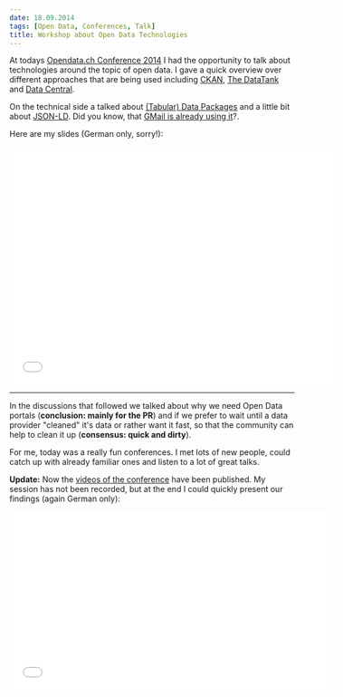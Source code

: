 ```yaml
---
date: 18.09.2014
tags: [Open Data, Conferences, Talk]
title: Workshop about Open Data Technologies
---
```


At todays [Opendata.ch Conference 2014](http://opendata.ch/2014) I had the opportunity to talk about technologies around the topic of open data.
I gave a quick overview over different approaches that are being used including [CKAN](http://ckan.org/), [The DataTank](http://thedatatank.com) and [Data Central](http://centraldedados.pt/).

On the technical side a talked about [(Tabular) Data Packages](http://data.okfn.org/standards) and a little bit about [JSON-LD](http://json-ld.org/).
Did you know, that [GMail is already using it](https://developers.google.com/gmail/actions/reference/formats/json-ld)?.

Here are my slides (German only, sorry!):

<iframe src="//slides.com/odi/opendatatech/embed" width="576" height="420" scrolling="no" frameborder="0" webkitallowfullscreen mozallowfullscreen allowfullscreen></iframe>

* * *

In the discussions that followed we talked about why we need Open Data portals (**conclusion: mainly for the PR**) and if
we prefer to wait until a data provider "cleaned" it's data or rather want it fast, so that the community can help to clean it up (**consensus: quick and dirty**).

For me, today was a really fun conferences. I met lots of new people, could catch up with already familiar ones and listen to a lot of great talks.

**Update:** Now the [videos of the conference](https://www.youtube.com/playlist?list=PLofS3lNZcksf4GROXzrAzSdXv7T10nGhX) have been published.
My session has not been recorded, but at the end I could quickly present our findings (again German only):

<iframe width="560" height="315" src="//www.youtube-nocookie.com/embed/-Tg22pvHTKQ?rel=0&start=550" frameborder="0" allowfullscreen></iframe>
